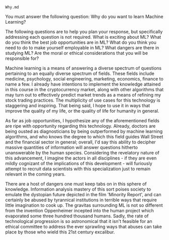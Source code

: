 `Why.md`

You must answer the following question:
Why do you want to learn Machine Learning?

The following questions are to help you plan your response, but specifically
addressing each question is not required.
What is exciting about ML?  What do you think the best job opportunities are in ML? What do you think you need to do to make yourself employable in ML? What dangers are there in studying ML? Are the moral or ethical considerations that you will be responsible for?

Machine learning is a means of answering a diverse spectrum of questions pertaining to an equally diverse spectrum of fields. These fields include medicine, psychology, social engineering, marketing, economics, finance to name a few. I already have intentions to implement the knowledge attained in this course in the cryptocurrency market, along with other algorithms that may turn out to effectively predict market trends as a means of refining my stock trading practices. The multiplicity of use cases for this technology is staggering and inspiring. That being said, I hope to use it in ways that improve the quality of my life, or the quality of life for humanity in general.

As far as job opportunities, I hypothesize any of the aforementioned fields are ripe with opportunity regarding this technology. Already, doctors are being ousted as diagnosticians by being outperformed by machine learning algorithms, and who knows the degree to which this field guides Wall Street and the financial sector in general; overall, I'd say this ability to decipher massive quantities of information will answer questions hitherto unanswerable by the human species. Considering the revelatory nature of this advancement, I imagine the actors in all disciplines - if they are even mildly cognizant of the implications of this development - will furiously attempt to recruit data scientists with this specialization just to remain relevant in the coming years.

There are a host of dangers one must keep tabs on in this sphere of knowledge. Information analysis mastery of this sort poises society to emulate the dystopian future depicted in the film 'Minority Report', and can certainly be abused by tyrannical institutions in terrible ways that require little imagination to cook up. The gravitas surrounding ML is not so different from the invention Oppenheimer incepted into the human project which evaporated some three hundred thousand humans. Sadly, the rate of technological progression is so astronomical that it isn't feasible for an ethical committee to address the ever sprawling ways that abuses can take place by those who wield this 21st century excalibur. 
